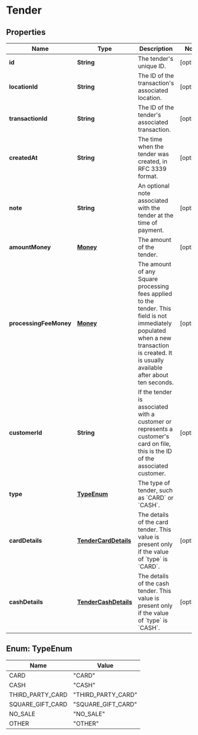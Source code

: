 
# Tender

## Properties
Name | Type | Description | Notes
------------ | ------------- | ------------- | -------------
**id** | **String** | The tender&#39;s unique ID. |  [optional]
**locationId** | **String** | The ID of the transaction&#39;s associated location. |  [optional]
**transactionId** | **String** | The ID of the tender&#39;s associated transaction. |  [optional]
**createdAt** | **String** | The time when the tender was created, in RFC 3339 format. |  [optional]
**note** | **String** | An optional note associated with the tender at the time of payment. |  [optional]
**amountMoney** | [**Money**](Money.md) | The amount of the tender. |  [optional]
**processingFeeMoney** | [**Money**](Money.md) | The amount of any Square processing fees applied to the tender.  This field is not immediately populated when a new transaction is created. It is usually available after about ten seconds. |  [optional]
**customerId** | **String** | If the tender is associated with a customer or represents a customer&#39;s card on file, this is the ID of the associated customer. |  [optional]
**type** | [**TypeEnum**](#TypeEnum) | The type of tender, such as &#x60;CARD&#x60; or &#x60;CASH&#x60;. | 
**cardDetails** | [**TenderCardDetails**](TenderCardDetails.md) | The details of the card tender.  This value is present only if the value of &#x60;type&#x60; is &#x60;CARD&#x60;. |  [optional]
**cashDetails** | [**TenderCashDetails**](TenderCashDetails.md) | The details of the cash tender.  This value is present only if the value of &#x60;type&#x60; is &#x60;CASH&#x60;. |  [optional]


<a name="TypeEnum"></a>
## Enum: TypeEnum
Name | Value
---- | -----
CARD | &quot;CARD&quot;
CASH | &quot;CASH&quot;
THIRD_PARTY_CARD | &quot;THIRD_PARTY_CARD&quot;
SQUARE_GIFT_CARD | &quot;SQUARE_GIFT_CARD&quot;
NO_SALE | &quot;NO_SALE&quot;
OTHER | &quot;OTHER&quot;



